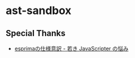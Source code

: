 # ast-sandbox

## Special Thanks

- [esprimaの仕様意訳 - 若き JavaScripter の悩み](http://orgachem.hatenablog.com/entry/2013/06/19/013040)
